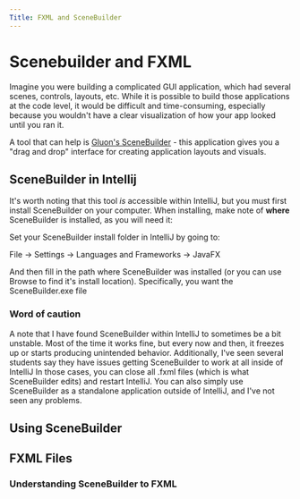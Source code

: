 ```yaml
---
Title: FXML and SceneBuilder
---
```


# Scenebuilder and FXML

Imagine you were building a complicated GUI application, which had several scenes, controls, layouts, etc. While it is possible to build those applications at the code level, it would be difficult and time-consuming, especially because you wouldn't have a clear visualization of how your app looked until you ran it.

A tool that can help is [Gluon's SceneBuilder](https://gluonhq.com/products/scene-builder/) - this application gives you a "drag and drop" interface for creating application layouts and visuals. 

## SceneBuilder in Intellij
It's worth noting that this tool *is* accessible within IntelliJ, but you must first install SceneBuilder on your computer. When installing, make note of **where** SceneBuilder is installed, as you will need it:

Set your SceneBuilder install folder in IntelliJ by going to:

File -> Settings -> Languages and Frameworks -> JavaFX

And then fill in the path where SceneBuilder was installed (or you can use Browse to find it's install location). Specifically, you want the SceneBuilder.exe file

### Word of caution

A note that I have found SceneBuilder within IntelliJ to sometimes be a bit unstable. Most of the time it works fine, but every now and then, it freezes up or starts producing unintended behavior. Additionally, I've seen several students say they have issues getting SceneBuilder to work at all inside of IntelliJ In those cases, you can close all .fxml files (which is what SceneBuilder edits) and restart IntelliJ. You can also simply use SceneBuilder as a standalone application outside of IntelliJ, and I've not seen any problems.

## Using SceneBuilder

## FXML Files

### Understanding SceneBuilder to FXML
